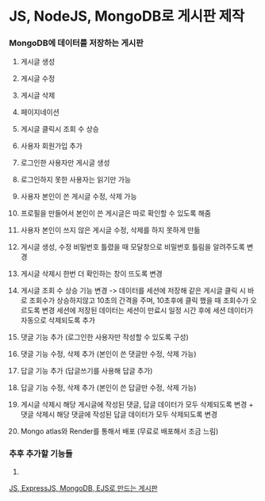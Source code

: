 # JS, NodeJS, MongoDB로 게시판 제작

### MongoDB에 데이터를 저장하는 게시판

1. 게시글 생성 

2. 게시글 수정

3. 게시글 삭제

4. 페이지네이션

5. 게시글 클릭시 조회 수 상승

6. 사용자 회원가입 추가

7. 로그인한 사용자만 게시글 생성

8. 로그인하지 못한 사용자는 읽기만 가능

9. 사용자 본인이 쓴 게시글 수정, 삭제 가능

10. 프로필을 만들어서 본인이 쓴 게시글은 따로 확인할 수 있도록 해줌

11. 사용자 본인이 쓰지 않은 게시글 수정, 삭제를 하지 못하게 만듦

12. 게시글 생성, 수정 비밀번호 틀렸을 때 모달창으로 비밀번호 틀림을 알려주도록 변경

13. 게시글 삭제시 한번 더 확인하는 창이 뜨도록 변경

14. 게시글 조회 수 상승 기능 변경 -> 데이터를 세션에 저장해 같은 게시글 클릭 시 바로 조회수가 상승하지않고 10초의 간격을 주며, 10초후에 클릭 했을 때 조회수가 오르도록 변경 세션에 저장된 데이터는 세션이 만료시 일정 시간 후에 세션 데이터가 자동으로 삭제되도록 추가

15. 댓글 기능 추가 (로그인한 사용자만 작성할 수 있도록 구성)

16. 댓글 기능 수정, 삭제 추가 (본인이 쓴 댓글만 수정, 삭제 가능)

17. 답글 기능 추가 (답글쓰기를 사용해 답글 추가)

18. 답글 기능 수정, 삭제 추가 (본인이 쓴 답글만 수정, 삭제 가능)

19. 게시글 삭제시 해당 게시글에 작성된 댓글, 답글 데이터가 모두 삭제되도록 변경 + 댓글 삭제시 해당 댓글에 작성된 답글 데이터가 모두 삭제되도록 변경

20. Mongo atlas와 Render를 통해서 배포 (무료로 배포해서 조금 느림)

### 추후 추가할 기능들

1. 

[JS, ExpressJS, MongoDB, EJS로 만드는 게시판](https://bulletin-board-v0w0.onrender.com/)